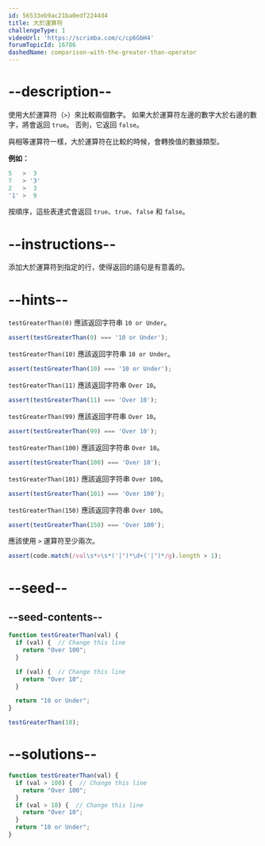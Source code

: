 ```yaml
---
id: 56533eb9ac21ba0edf2244d4
title: 大於運算符
challengeType: 1
videoUrl: 'https://scrimba.com/c/cp6GbH4'
forumTopicId: 16786
dashedName: comparison-with-the-greater-than-operator
---
```


# --description--

使用大於運算符（`>`）來比較兩個數字。 如果大於運算符左邊的數字大於右邊的數字，將會返回 `true`。 否則，它返回 `false`。

與相等運算符一樣，大於運算符在比較的時候，會轉換值的數據類型。

**例如：**

```js
5   >  3
7   > '3'
2   >  3
'1' >  9
```

按順序，這些表達式會返回 `true`、`true`、`false` 和 `false`。

# --instructions--

添加大於運算符到指定的行，使得返回的語句是有意義的。

# --hints--

`testGreaterThan(0)` 應該返回字符串 `10 or Under`。

```js
assert(testGreaterThan(0) === '10 or Under');
```

`testGreaterThan(10)` 應該返回字符串 `10 or Under`。

```js
assert(testGreaterThan(10) === '10 or Under');
```

`testGreaterThan(11)` 應該返回字符串 `Over 10`。

```js
assert(testGreaterThan(11) === 'Over 10');
```

`testGreaterThan(99)` 應該返回字符串 `Over 10`。

```js
assert(testGreaterThan(99) === 'Over 10');
```

`testGreaterThan(100)` 應該返回字符串 `Over 10`。

```js
assert(testGreaterThan(100) === 'Over 10');
```

`testGreaterThan(101)` 應該返回字符串 `Over 100`。

```js
assert(testGreaterThan(101) === 'Over 100');
```

`testGreaterThan(150)` 應該返回字符串 `Over 100`。

```js
assert(testGreaterThan(150) === 'Over 100');
```

應該使用 `>` 運算符至少兩次。

```js
assert(code.match(/val\s*>\s*('|")*\d+('|")*/g).length > 1);
```

# --seed--

## --seed-contents--

```js
function testGreaterThan(val) {
  if (val) {  // Change this line
    return "Over 100";
  }

  if (val) {  // Change this line
    return "Over 10";
  }

  return "10 or Under";
}

testGreaterThan(10);
```

# --solutions--

```js
function testGreaterThan(val) {
  if (val > 100) {  // Change this line
    return "Over 100";
  }
  if (val > 10) {  // Change this line
    return "Over 10";
  }
  return "10 or Under";
}
```
